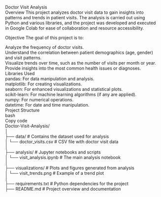 Doctor Visit Analysis <br>
Overview
This project analyzes doctor visit data to gain insights into patterns and trends in patient visits. The analysis is carried out using Python and various libraries, and the project was developed and executed in Google Colab for ease of collaboration and resource accessibility.<br>

Objective
The goal of this project is to:<br>

Analyze the frequency of doctor visits.<br>
Understand the correlation between patient demographics (age, gender) and visit patterns.<br>
Visualize trends over time, such as the number of visits per month or year.<br>
Provide insights into the most common health issues or diagnoses.<br>
Libraries Used<br>
pandas: For data manipulation and analysis.<br>
matplotlib: For creating visualizations.<br>
seaborn: For enhanced visualizations and statistical plots.<br>
scikit-learn: For machine learning algorithms (if any are applied).<br>
numpy: For numerical operations.<br>
datetime: For date and time manipulation.<br>
Project Structure<br>
bash<br>
Copy code<br>
Doctor-Visit-Analysis/<br>
│<br>
├── data/                    # Contains the dataset used for analysis <br>
│   └── doctor_visits.csv     # CSV file with doctor visit data <br>
│<br>
├── analysis/                # Jupyter notebooks and scripts<br>
│   └── visit_analysis.ipynb  # The main analysis notebook<br>
│<br>
├── visualizations/          # Plots and figures generated from analysis<br>
│   └── visit_trends.png      # Example of a trend plot<br>
│<br>
├── requirements.txt         # Python dependencies for the project<br>
├── README.md                # Project overview and documentation<br>
